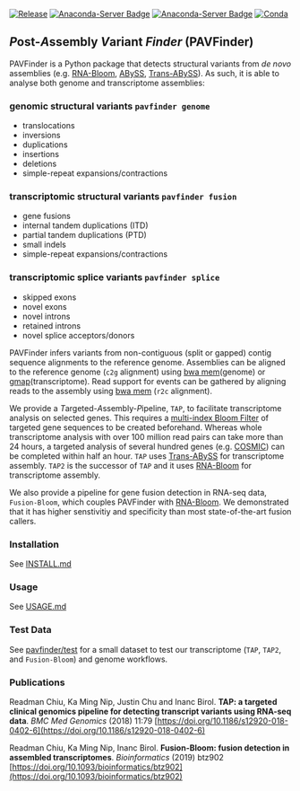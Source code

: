 [![Release](https://img.shields.io/github/v/release/bcgsc/pavfinder?include_prereleases)](https://github.com/bcgsc/pavfinder/releases)
[![Anaconda-Server Badge](https://anaconda.org/bioconda/pavfinder/badges/latest_release_date.svg)](https://anaconda.org/bioconda/pavfinder)
[![Anaconda-Server Badge](https://anaconda.org/bioconda/pavfinder/badges/installer/conda.svg)](https://conda.anaconda.org/bioconda)
[![Conda](https://img.shields.io/conda/dn/bioconda/pavfinder?label=Conda)](https://anaconda.org/bioconda/pavfinder)

## *P*ost-*A*ssembly *V*ariant *Finder* (PAVFinder)

PAVFinder is a Python package that detects structural variants from *de novo* assemblies (e.g. [RNA-Bloom](https://github.com/bcgsc/RNA-Bloom), [ABySS](http://www.bcgsc.ca/platform/bioinfo/software/abyss), [Trans-ABySS](http://www.bcgsc.ca/platform/bioinfo/software/trans-abyss)).  As such, it is able to analyse both genome and transcriptome assemblies:

### genomic structural variants `pavfinder genome`
- translocations
- inversions
- duplications
- insertions
- deletions
- simple-repeat expansions/contractions

### transcriptomic structural variants `pavfinder fusion`
- gene fusions
- internal tandem duplications (ITD)
- partial tandem duplications (PTD)
- small indels
- simple-repeat expansions/contractions

### transcriptomic splice variants `pavfinder splice`
- skipped exons
- novel exons
- novel introns
- retained introns
- novel splice acceptors/donors

PAVFinder infers variants from non-contiguous (split or gapped) contig sequence alignments to the reference genome. Assemblies can be aligned to the reference genome (`c2g` alignment) using [bwa mem](http://bio-bwa.sourceforge.net/)(genome) or [gmap](http://research-pub.gene.com/gmap/)(transcriptome).  Read support for events can be gathered by aligning reads to the assembly using [bwa mem](http://bio-bwa.sourceforge.net/) (`r2c` alignment).

We provide a *T*argeted-*A*ssembly-*P*ipeline, `TAP`, to facilitate transcriptome analysis on selected genes. This requires a [multi-index Bloom Filter](http://www.bcgsc.ca/platform/bioinfo/software/biobloomtools) of targeted gene sequences to be created beforehand. Whereas whole transcriptome analysis with over 100 million read pairs can take more than 24 hours, a targeted analysis of several hundred genes (e.g. [COSMIC](http://cancer.sanger.ac.uk/census/)) can be completed within half an hour. `TAP` uses [Trans-ABySS](https://github.com/bcgsc/transabyss) for transcriptome assembly. `TAP2` is the successor of `TAP` and it uses [RNA-Bloom](https://github.com/bcgsc/RNA-Bloom) for transcriptome assembly.

We also provide a pipeline for gene fusion detection in RNA-seq data, `Fusion-Bloom`, which couples PAVFinder with [RNA-Bloom](https://github.com/bcgsc/RNA-Bloom). We demonstrated that it has higher senstivitiy and specificity than most state-of-the-art fusion callers.    

### Installation
See [INSTALL.md](INSTALL.md)

### Usage
See [USAGE.md](USAGE.md)

### Test Data
See [pavfinder/test](pavfinder/test) for a small dataset to test our transcriptome (`TAP`, `TAP2`, and `Fusion-Bloom`) and genome workflows.

### Publications
Readman Chiu, Ka Ming Nip, Justin Chu and Inanc Birol. **TAP: a targeted clinical genomics pipeline for detecting transcript variants using RNA-seq data**. *BMC Med Genomics* (2018) 11:79 [https://doi.org/10.1186/s12920-018-0402-6](https://doi.org/10.1186/s12920-018-0402-6)

Readman Chiu, Ka Ming Nip, Inanc Birol. **Fusion-Bloom: fusion detection in assembled transcriptomes**. *Bioinformatics* (2019) btz902 [https://doi.org/10.1093/bioinformatics/btz902](https://doi.org/10.1093/bioinformatics/btz902)
